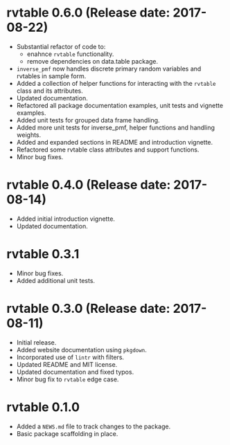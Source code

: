 # rvtable 0.6.0 (Release date: 2017-08-22)

* Substantial refactor of code to:
    * enahnce `rvtable` functionality.
    * remove dependencies on data.table package.
* `inverse_pmf` now handles discrete primary random variables and rvtables in sample form.
* Added a collection of helper functions for interacting with the `rvtable` class and its attributes.
* Updated documentation.
* Refactored all package documentation examples, unit tests and vignette examples.
* Added unit tests for grouped data frame handling.
* Added more unit tests for inverse_pmf, helper functions and handling weights.
* Added and expanded sections in README and introduction vignette.
* Refactored some rvtable class attributes and support functions.
* Minor bug fixes.

# rvtable 0.4.0 (Release date: 2017-08-14)

* Added initial introduction vignette.
* Updated documentation.

# rvtable 0.3.1

* Minor bug fixes.
* Added additional unit tests.

# rvtable 0.3.0 (Release date: 2017-08-11)

* Initial release.
* Added website documentation using `pkgdown`.
* Incorporated use of `lintr` with filters.
* Updated README and MIT license.
* Updated documentation and fixed typos.
* Minor bug fix to `rvtable` edge case.

# rvtable 0.1.0

* Added a `NEWS.md` file to track changes to the package.
* Basic package scaffolding in place.
